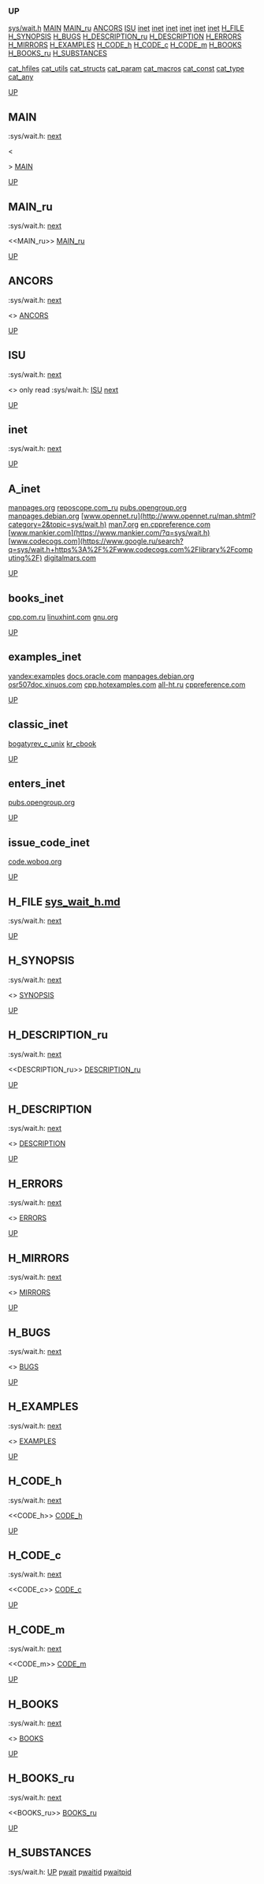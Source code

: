 ### UP
[sys/wait.h](##sys/wait.h)
[MAIN](##MAIN)
[MAIN_ru](##MAIN_ru)
[ANCORS](##ANCORS)
[ISU](##ISU)
[inet](##A_inet)
[inet](##books_inet)
[inet](##examples_inet)
[inet](##classic_inet)
[inet](##enters_inet)
[inet](##issue_code_inet)
[H_FILE](##H_FILE)
[H_SYNOPSIS](##H_SYNOPSIS)
[H_BUGS](##H_BUGS)
[H_DESCRIPTION_ru](##H_DESCRIPTION_ru)
[H_DESCRIPTION](##H_DESCRIPTION)
[H_ERRORS](##H_ERRORS)
[H_MIRRORS](##H_MIRRORS)
[H_EXAMPLES](##H_EXAMPLES)
[H_CODE_h](##H_CODE_h)
[H_CODE_c](##H_CODE_c)
[H_CODE_m](##H_CODE_m)
[H_BOOKS](##H_BOOKS)
[H_BOOKS_ru](##H_BOOKS_ru)
[H_SUBSTANCES](##H_SUBSTANCES)

[cat_hfiles](../cat_hfiles.md)
[cat_utils](../cat_utils.md)
[cat_structs](../cat_structs.md)
[cat_param](../cat_params.md)
[cat_macros](../cat_macross.md)
[cat_const](../cat_consts.md)
[cat_type](../cat_types.md)
[cat_any](../cat_anys.md)

[UP](###UP)
## MAIN
:sys/wait.h:
[next](##MAIN_ru)

<<MAIN>>
[MAIN](../fills/sys_wait_h/MAIN)


[UP](###UP)
## MAIN_ru
:sys/wait.h:
[next](##ANCORS)

<<MAIN_ru>>
[MAIN_ru](../fills/sys_wait_h/MAIN_ru)


[UP](###UP)
## ANCORS
:sys/wait.h:
[next](##ISU)

<<ANCORS>>
[ANCORS](../fills/sys_wait_h/ANCORS)


[UP](###UP)
## ISU
:sys/wait.h:
[next](##H_FILE)

<<ISU>>
only read
:sys/wait.h:
[ISU](../contents)
[next](##inet)


[UP](###UP)
## inet
:sys/wait.h:
[next](##H_FILE)

[UP](###UP)
## A_inet
[manpages.org](https://www.google.ru/search?q=sys/wait.h+site%3Ahttps%3A%2F%2Fmanpages.org)
[reposcope.com_ru](https://www.google.ru/search?q=sys/wait.h+site%3Ahttps%3A%2F%2Freposcope.com%2Fmanpages%2Fru)
[pubs.opengroup.org](https://www.google.com/search?q=sys/wait.h+https%3A%2F%2Fpubs.opengroup.org)
[manpages.debian.org](https://yandex.ru/search/?text=sys/wait.h+site%3Ahttps%3A%2F%2Fmanpages.debian.org%2F)
[www.opennet.ru](http://www.opennet.ru/man.shtml?category=2&topic=sys/wait.h)
[man7.org](https://www.google.ru/search?q=sys/wait.h+site%3Ahttps%3A%2F%2Fman7.org%2Flinux%2Fman-pages)
[en.cppreference.com](https://www.google.com/search?q=sys/wait.h+en.cppreference.com)
[www.mankier.com](https://www.mankier.com/?q=sys/wait.h)
[www.codecogs.com](https://www.google.ru/search?q=sys/wait.h+https%3A%2F%2Fwww.codecogs.com%2Flibrary%2Fcomputing%2F)
[digitalmars.com](https://www.google.ru/search?q=sys/wait.h+https%3A%2F%2Fdigitalmars.com%2Frtl%2F)


[UP](###UP)
## books_inet
[cpp.com.ru](https://yandex.ru/search/?text=sys/wait.h+site%3Ahttps%3A%2F%2Fcpp.com.ru)
[linuxhint.com](https://www.google.ru/search?q=sys/wait.h+site%3Ahttps%3A%2F%2Flinuxhint.com)
[gnu.org](https://www.google.ru/search?q=sys/wait.h+site%3Ahttps%3A%2F%2Fwww.gnu.org%2Fsoftware%2Flibc%2Fmanual)

[UP](###UP)
## examples_inet
[yandex:examples](https://yandex.ru/search/?text=sys/wait.h+example+in+c)
[docs.oracle.com](https://www.google.com/search?q=sys/wait.h+https%3A%2F%2Fdocs.oracle.com)
[manpages.debian.org](https://yandex.ru/search/?text=sys/wait.h+site%3Ahttps%3A%2F%2Fmanpages.debian.org%2F)
[osr507doc.xinuos.com](https://www.google.com/search?q=sys/wait.h+http%3A%2F%2Fosr507doc.xinuos.com%2Fen%2Fman)
[cpp.hotexamples.com](https://cpp.hotexamples.com/examples/-/-/sys/wait.h/cpp-sys/wait.h-function-examples.html)
[all-ht.ru](https://yandex.ru/search/?text=sys/wait.h+site%3Ahttp%3A%2F%2Fall-ht.ru%2Finf%2Fprog%2Fc%2F)
[cppreference.com](https://yandex.ru/search/?text=sys/wait.h+site%3Ahttps%3A%2F%2Fen.cppreference.com%2Fw%2Fc%2F)

[UP](###UP)
## classic_inet
[bogatyrev_c_unix](https://www.google.com/search?q=sys/wait.h+site%3Ahttps%3A%2F%2Fcpp.com.ru%2Fbogatyrev_c_unix)
[kr_cbook](https://www.google.com/search?q=sys/wait.h+site%3Ahttps%3A%2F%2Fcpp.com.ru%2Fkr_cbook)

[UP](###UP)
## enters_inet
[pubs.opengroup.org](https://pubs.opengroup.org/onlinepubs/9699919799/idx/head.html)

[UP](###UP)
## issue_code_inet
[code.woboq.org](https://www.google.com/search?h=&sitesearch=https%3A%2F%2Fcode.woboq.org%2Fuserspace%2Fglibc%2F&q=sys/wait.h)


[UP](###UP)
## H_FILE [sys_wait_h.md](sys_wait_h.md)
:sys/wait.h:
[next](##H_SYNOPSIS)

[UP](###UP)
## H_SYNOPSIS
:sys/wait.h:
[next](##H_DESCRIPTION_ru)

<<SYNOPSIS>>
[SYNOPSIS](../fills/sys_wait_h/SYNOPSIS)


[UP](###UP)
## H_DESCRIPTION_ru
:sys/wait.h:
[next](##H_DESCRIPTION)

<<DESCRIPTION_ru>>
[DESCRIPTION_ru](../fills/sys_wait_h/DESCRIPTION_ru)


[UP](###UP)
## H_DESCRIPTION
:sys/wait.h:
[next](##H_ERRORS)

<<DESCRIPTION>>
[DESCRIPTION](../fills/sys_wait_h/DESCRIPTION)


[UP](###UP)
## H_ERRORS
:sys/wait.h:
[next](##H_MIRRORS)

<<ERRORS>>
[ERRORS](../fills/sys_wait_h/ERRORS)


[UP](###UP)
## H_MIRRORS
:sys/wait.h:
[next](##H_BUGS)

<<MIRRORS>>
[MIRRORS](../fills/sys_wait_h/MIRRORS)


[UP](###UP)
## H_BUGS
:sys/wait.h:
[next](##H_EXAMPLES)

<<BUGS>>
[BUGS](../fills/sys_wait_h/BUGS)


[UP](###UP)
## H_EXAMPLES
:sys/wait.h:
[next](##H_CODE)

<<EXAMPLES>>
[EXAMPLES](../fills/sys_wait_h/EXAMPLES)


[UP](###UP)
## H_CODE_h
:sys/wait.h:
[next](##H_CODE_c)

<<CODE_h>>
[CODE_h](../fills/sys_wait_h/CODE_h)


[UP](###UP)
## H_CODE_c
:sys/wait.h:
[next](##H_CODE_m)

<<CODE_c>>
[CODE_c](../fills/sys_wait_h/CODE_c)


[UP](###UP)
## H_CODE_m
:sys/wait.h:
[next](##H_BOOKS)

<<CODE_m>>
[CODE_m](../fills/sys_wait_h/CODE_m)


[UP](###UP)
## H_BOOKS
:sys/wait.h:
[next](##H_BOOKS_ru)

<<BOOKS>>
[BOOKS](../fills/sys_wait_h/BOOKS)


[UP](###UP)
## H_BOOKS_ru
:sys/wait.h:
[next](##H_SUBSTANCES)

<<BOOKS_ru>>
[BOOKS_ru](../fills/sys_wait_h/BOOKS_ru)


[UP](###UP)
## H_SUBSTANCES
:sys/wait.h:
[UP](###UP)
p[wait](../utils/wait/wait.man)
p[waitid](../utils/waitid/waitid.man)
p[waitpid](../utils/waitpid/waitpid.man)
